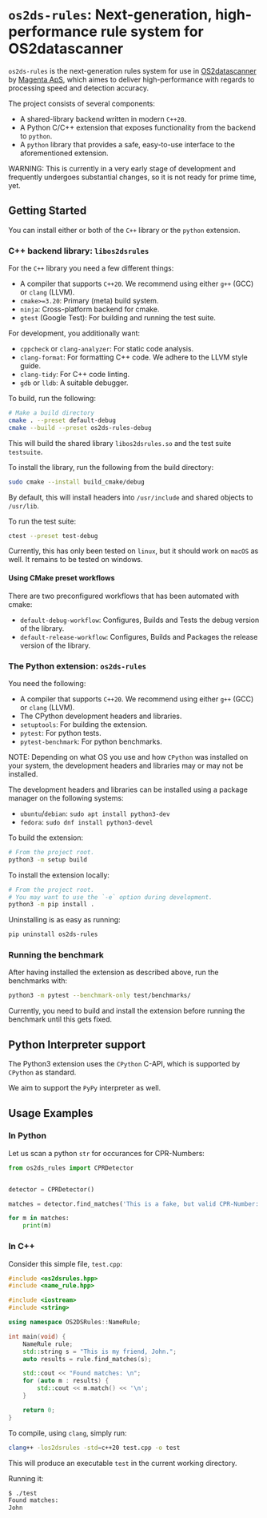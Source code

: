 # `os2ds-rules`: Next-generation, high-performance rule system for OS2datascanner

`os2ds-rules` is the next-generation rules system for use in [OS2datascanner](https://os2datascanner.dk/en/)
by [Magenta ApS](https://www.magenta.dk/), which aimes to deliver high-performance
with regards to processing speed and detection accuracy.

The project consists of several components: 

- A shared-library backend written in modern `C++20`.
- A Python C/C++ extension that exposes functionality from the backend to `python`.
- A `python` library that provides a safe, easy-to-use interface to the aforementioned extension.

WARNING: This is currently in a very early stage of development and frequently undergoes
substantial changes, so it is not ready for prime time, yet.

## Getting Started

You can install either or both of the `C++` library or the `python` extension.

### C++ backend library: `libos2dsrules`

For the `C++` library you need a few different things:

- A compiler that supports `C++20`. We recommend using either `g++` (GCC) or `clang` (LLVM).
- `cmake>=3.20`: Primary (meta) build system.
- `ninja`: Cross-platform backend for cmake.
- `gtest` (Google Test): For building and running the test suite.

For development, you additionally want:

- `cppcheck` or `clang-analyzer`: For static code analysis.
- `clang-format`: For formatting C++ code. We adhere to the LLVM style guide.
- `clang-tidy`: For C++ code linting.
- `gdb` or `lldb`: A suitable debugger.

To build, run the following:

```sh
# Make a build directory 
cmake . --preset default-debug
cmake --build --preset os2ds-rules-debug
```

This will build the shared library `libos2dsrules.so` and the test suite `testsuite`.

To install the library, run the following from the build directory:

```sh
sudo cmake --install build_cmake/debug
```

By default, this will install headers into `/usr/include` and shared objects to
`/usr/lib`. 

To run the test suite:

```sh
ctest --preset test-debug
```

Currently, this has only been tested on `linux`, but it should work on `macOS` as well.
It remains to be tested on windows.

#### Using CMake preset workflows

There are two preconfigured workflows that has been automated with cmake:

- `default-debug-workflow`: Configures, Builds and Tests the debug version of the library.
- `default-release-workflow`: Configures, Builds and Packages the release version of the library.

### The Python extension: `os2ds-rules`

You need the following:

- A compiler that supports `C++20`. We recommend using either `g++` (GCC) or `clang` (LLVM).
- The CPython development headers and libraries.
- `setuptools`: For building the extension.
- `pytest`: For python tests.
- `pytest-benchmark`: For python benchmarks.

NOTE: Depending on what OS you use and how `CPython` was installed on your system,
the development headers and libraries may or may not be installed.

The development headers and libraries can be installed using a package manager on the 
following systems:

- `ubuntu`/`debian`: `sudo apt install python3-dev`
- `fedora`: `sudo dnf install python3-devel`

To build the extension:

```sh
# From the project root.
python3 -m setup build
```

To install the extension locally:

```sh
# From the project root.
# You may want to use the `-e` option during development.
python3 -m pip install .
```

Uninstalling is as easy as running:

```sh
pip uninstall os2ds-rules
```

### Running the benchmark

After having installed the extension as described above, run the benchmarks with:

```sh
python3 -m pytest --benchmark-only test/benchmarks/
```

Currently, you need to build and install the extension before running the benchmark
until this gets fixed.

## Python Interpreter support

The Python3 extension uses the `CPython` C-API, which is supported by
`CPython` as standard.

We aim to support the `PyPy` interpreter as well.

## Usage Examples

### In Python

Let us scan a python `str` for occurances for CPR-Numbers:

```python
from os2ds_rules import CPRDetector


detector = CPRDetector()

matches = detector.find_matches('This is a fake, but valid CPR-Number: 1111111118')

for m in matches:
	print(m)
```

### In C++

Consider this simple file, `test.cpp`:

```cpp
#include <os2dsrules.hpp>
#include <name_rule.hpp>

#include <iostream>
#include <string>

using namespace OS2DSRules::NameRule;

int main(void) {
    NameRule rule;
    std::string s = "This is my friend, John.";
    auto results = rule.find_matches(s);

    std::cout << "Found matches: \n";
    for (auto m : results) {
        std::cout << m.match() << '\n';
    }

    return 0;
}
```

To compile, using `clang`, simply run:

```sh
clang++ -los2dsrules -std=c++20 test.cpp -o test 
```

This will produce an executable `test` in the current working directory.

Running it:

```sh
$ ./test
Found matches:
John
```
